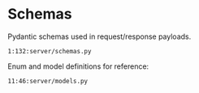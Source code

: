 # Schemas

Pydantic schemas used in request/response payloads.

```startLine:endLine:filepath
1:132:server/schemas.py
```

Enum and model definitions for reference:

```startLine:endLine:filepath
11:46:server/models.py
```
